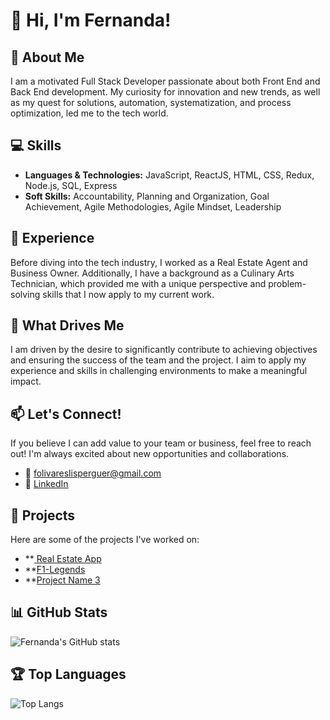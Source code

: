 # 👋 Hi, I'm Fernanda!

## 🦾 About Me
I am a motivated Full Stack Developer passionate about both Front End and Back End development. My curiosity for innovation and new trends, as well as my quest for solutions, automation, systematization, and process optimization, led me to the tech world.

## 💻 Skills
- **Languages & Technologies:** JavaScript, ReactJS, HTML, CSS, Redux, Node.js, SQL, Express
- **Soft Skills:** Accountability, Planning and Organization, Goal Achievement, Agile Methodologies, Agile Mindset, Leadership

## 🚀 Experience
Before diving into the tech industry, I worked as a Real Estate Agent and Business Owner. Additionally, I have a background as a Culinary Arts Technician, which provided me with a unique perspective and problem-solving skills that I now apply to my current work.

## 🎯 What Drives Me
I am driven by the desire to significantly contribute to achieving objectives and ensuring the success of the team and the project. I aim to apply my experience and skills in challenging environments to make a meaningful impact.

## 📫 Let's Connect!
If you believe I can add value to your team or business, feel free to reach out! I'm always excited about new opportunities and collaborations.

- 📧 folivareslisperguer@gmail.com
- 💼 [LinkedIn](https://www.linkedin.com/in/fernandaolivareslisperguer/?locale=en_US)

## 🌟 Projects
Here are some of the projects I've worked on:
- **[ Real Estate App](https://full-stack-project-front.vercel.app/)
- **[F1-Legends](https://github.com/FOL-cr-pi-drivers-main)
- **[Project Name 3](https://github.com/your-profile/project3)

## 📊 GitHub Stats
![Fernanda's GitHub stats](https://github-readme-stats.vercel.app/api?username=FernandaOlivares&show_icons=true&theme=radical)

## 🏆 Top Languages
![Top Langs](https://github-readme-stats.vercel.app/api/top-langs/?username=FernandaOlivares&layout=compact&theme=radical)
